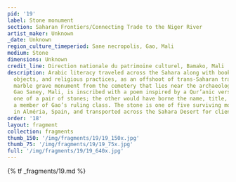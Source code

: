 ```yaml
---
pid: '19'
label: Stone monument
section: Saharan Frontiers/Connecting Trade to the Niger River
artist_maker: Unknown
_date: Unknown
region_culture_timeperiod: Sane necropolis, Gao, Mali
medium: Stone
dimensions: Unknown
credit_line: Direction nationale du patrimoine culturel, Bamako, Mali
description: Arabic literacy traveled across the Sahara along with books, inscribed
  objects, and religious practices, as an offshoot of trans-Saharan trade. This twelfth-century
  marble grave monument from the cemetery that lies near the archaeological site of
  Gao Saney, Mali, is inscribed with a poem inspired by a Qur’anic verse. It is likely
  one of a pair of stones; the other would have borne the name, title, and dates of
  a member of Gao’s ruling class. The stone is one of five surviving monuments made
  in Alméria, Spain, and transported across the Sahara Desert for clients in Gao.
order: '18'
layout: fragment
collection: fragments
thumb_150: '/img/fragments/19/19_150x.jpg'
thumb_75: '/img/fragments/19/19_75x.jpg'
full: '/img/fragments/19/19_640x.jpg'
---
```


{% tf _fragments/19.md %}